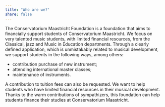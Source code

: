 ```yaml
---
title: "Who are we?"
share: false 
---
```


The Conservatorium Maastricht Foundation is a foundation that
aims to financially support students of Conservatorium
Maastricht. We focus on very talented music students, with
limited financial resources, from the Classical, jazz and Music
in Education departments.
Through a clearly defined application, which is unmistakably
related to musical development, we support students in the
following ways, among others:

- contribution purchase of new instrument;
- attending international master classes;
- maintenance of instruments.

A contribution to tuition fees can also be requested.
We want to help students who have limited financial resources
in their musical development.
Thanks to the warm contributions of sympathizers, this
foundation can help students finance their studies at
Conservatorium Maastricht.
